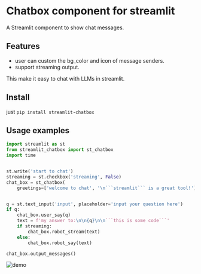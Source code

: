 # Chatbox component for streamlit

A Streamlit component to show chat messages.

## Features

- user can custom the bg_color and icon of message senders.
- support streaming output.

This make it easy to chat with LLMs in streamlit.


## Install

just `pip install streamlit-chatbox`

## Usage examples

```python
import streamlit as st
from streamlit_chatbox import st_chatbox
import time


st.write('start to chat')
streaming = st.checkbox('streaming', False)
chat_box = st_chatbox(
	greetings=['welcome to chat', '\n```streamlit``` is a great tool!'])


q = st.text_input('input', placeholder='input your question here')
if q:
    chat_box.user_say(q)
    text = f'my answer to:\n\n{q}\n\n```this is some code```'
    if streaming:
        chat_box.robot_stream(text)
    else:
        chat_box.robot_say(text)

chat_box.output_messages()
```
![demo](https://github.com/liunux4odoo/streamlit-chatbox/blob/master/demo.gif)